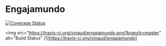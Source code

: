 Engajamundo
===========

<a href='https://coveralls.io/r/vinaud/engajamundo'><img src='https://coveralls.io/repos/vinaud/engajamundo/badge.png' alt='Coverage Status' /></a>

<img src="https://travis-ci.org/vinaud/engajamundo.png?branch=master" alt="Build Status" /}[https://travis-ci.org/vinaud/engajamundo]
